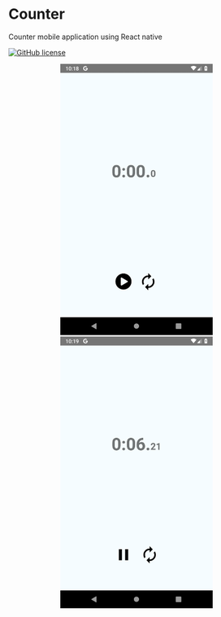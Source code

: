 # Counter
Counter mobile application using React native

[![GitHub license](https://img.shields.io/github/license/nimjetushar/Counter.svg)](https://github.com/nimjetushar/Counter/blob/master/LICENSE)

<p align="center">
  <img width='300px' src='./assets/Screenshot_1557420515.png' alt='Counter'/>
  <img width='300px' src='./assets/Screenshot_1557420548.png' alt='Counter'/>  
</p>
